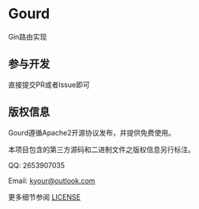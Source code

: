 
Gourd
===============

Gin路由实现

## 参与开发

直接提交PR或者Issue即可

## 版权信息

Gourd遵循Apache2开源协议发布，并提供免费使用。

本项目包含的第三方源码和二进制文件之版权信息另行标注。

QQ: 2653907035

Email: kyour@outlook.com

更多细节参阅 [LICENSE](LICENSE)